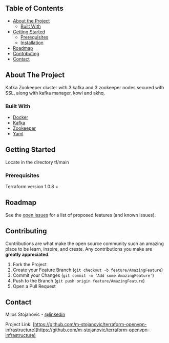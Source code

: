 <!-- TABLE OF CONTENTS -->
## Table of Contents

* [About the Project](#about-the-project)
  * [Built With](#built-with)
* [Getting Started](#getting-started)
  * [Prerequisites](#prerequisites)
  * [Installation](#installation)
* [Roadmap](#roadmap)
* [Contributing](#contributing)
* [Contact](#contact)



<!-- ABOUT THE PROJECT -->
## About The Project

Kafka Zookeeper cluster with 3 kafka and 3 zookeeper nodes secured with SSL, along with kafka manager, kowl and akhq.

### Built With

* [Docker](https://docker.com)
* [Kafka](https://kafka.com)
* [Zookeeper](https://zookeeper.com)
* [Yaml](https://yaml.com)


## Getting Started

Locate in the directory tf/main


### Prerequisites

Terraform version 1.0.8 +

<!-- ROADMAP -->
## Roadmap

See the [open issues](https://github.com/m-stojanovic/terraform-openvpn-infrastructure/issues) for a list of proposed features (and known issues).

<!-- CONTRIBUTING -->
## Contributing

Contributions are what make the open source community such an amazing place to be learn, inspire, and create. Any contributions you make are **greatly appreciated**.

1. Fork the Project
2. Create your Feature Branch (`git checkout -b feature/AmazingFeature`)
3. Commit your Changes (`git commit -m 'Add some AmazingFeature'`)
4. Push to the Branch (`git push origin feature/AmazingFeature`)
5. Open a Pull Request


<!-- CONTACT -->
## Contact

Milos Stojanovic - [@linkedin](https://www.linkedin.com/in/infomilosstojanovic/)

Project Link: [https://github.com/m-stojanovic/terraform-openvpn-infrastructure](https://github.com/m-stojanovic/terraform-openvpn-infrastructure)
